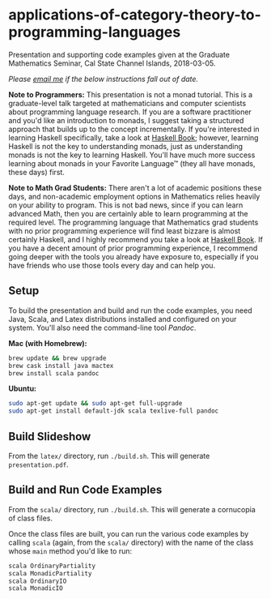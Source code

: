 # applications-of-category-theory-to-programming-languages

Presentation and supporting code examples given at the Graduate Mathematics Seminar, Cal State Channel Islands, 2018-03-05.

_Please [email me](mailto:danielbrice@gmail.com) if the below instructions fall out of date._

**Note to Programmers:** This presentation is not a monad tutorial. This is a graduate-level talk targeted at mathematicians and computer scientists about programming language research. If you are a software practitioner and you'd like an introduction to monads, I suggest taking a structured approach that builds up to the concept incrementally. If you're interested in learning Haskell specifically, take a look at [Haskell Book](http://haskellbook.com/); however, learning Haskell is not the key to understanding monads, just as understanding monads is not the key to learning Haskell. You'll have much more success learning about monads in your Favorite Language™ (they all have monads, these days) first.

**Note to Math Grad Students:** There aren't a lot of academic positions these days, and non-academic employment options in Mathematics relies heavily on your ability to program. This is not bad news, since if you can learn advanced Math, then you are certainly able to learn programming at the required level. The programming language that Mathematics grad students with no prior programming experience will find least bizzare is almost certainly Haskell, and I highly recommend you take a look at [Haskell Book](http://haskellbook.com/). If you have a decent amount of prior programming experience, I recommend going deeper with the tools you already have exposure to, especially if you have friends who use those tools every day and can help you.

## Setup

To build the presentation and build and run the code examples, you need Java, Scala, and Latex distributions installed and configured on your system. You'll also need the command-line tool _Pandoc_.

**Mac (with Homebrew):**

```sh
brew update && brew upgrade
brew cask install java mactex
brew install scala pandoc
```

**Ubuntu:**

```sh
sudo apt-get update && sudo apt-get full-upgrade
sudo apt-get install default-jdk scala texlive-full pandoc
```

## Build Slideshow

From the `latex/` directory, run `./build.sh`. This will generate `presentation.pdf`.

## Build and Run Code Examples

From the `scala/` directory, run `./build.sh`. This will generate a cornucopia of class files.

Once the class files are built, you can run the various code examples by calling `scala` (again, from the `scala/` directory) with the name of the class whose `main` method you'd like to run:

```sh
scala OrdinaryPartiality
scala MonadicPartiality
scala OrdinaryIO
scala MonadicIO
```
